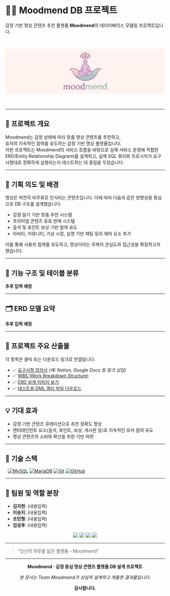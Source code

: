 # 🧘‍♀️ Moodmend DB 프로젝트  
감정 기반 명상 콘텐츠 추천 플랫폼 **Moodmend**의 데이터베이스 모델링 프로젝트입니다.

&nbsp;
<p align="center">
  <img src="./images/logo/moodmend_logo.png" width="1000" alt="Moodmend Logo"/>
</p>
&nbsp;

---

## 📌 프로젝트 개요  
Moodmend는 감정 상태에 따라 맞춤 명상 콘텐츠를 추천하고,  
유저의 지속적인 참여를 유도하는 감정 기반 명상 플랫폼입니다.  
이번 프로젝트는 Moodmend의 서비스 흐름을 바탕으로 실제 서비스 운영에 적합한  
ERD(Entity Relationship Diagram)를 설계하고, 실제 SQL 쿼리와 프로시저가 
요구사항대로 정확하게 실행되는지 테스트하는 데 중점을 두었습니다.

---

## 🎯 기획 의도 및 배경  
명상은 여전히 비주류로 인식되는 콘텐츠입니다. 이에 따라 다음과 같은 방향성을 중심으로 DB 구조를 설계했습니다:

- 감정 일기 기반 맞춤 추천 시스템  
- 프리미엄 콘텐츠 유료 판매 시스템  
- 출석 및 포인트 보상 기반 참여 유도  
- 아바타, 커뮤니티, 가상 시장, 실명 기반 채팅 등의 재미 요소 추가  

이를 통해 사용자 참여를 유도하고, 명상이라는 주제의 관심도와 접근성을 확장하고자 했습니다.

---

## 🧩 기능 구조 및 테이블 분류  

**추후 입력 예정**

---

## 🗂️ ERD 모델 요약  

**추후 입력 예정**

---

## 📎 프로젝트 주요 산출물  
각 항목은 클릭 또는 다운로드 링크로 연결됩니다.

- ✅ [요구사항 정의서](#) *(예: Notion, Google Docs 등 링크 삽입)*  
- ✅ [WBS (Work Breakdown Structure)](#)  
- ✅ [ERD 설계 이미지 보기](#)  
- ✅ [테스트용 DML 쿼리 파일 다운로드](#)

---

## 💡 기대 효과  

- 감정 기반 콘텐츠 큐레이션으로 추천 정확도 향상  
- 엔터테인먼트 요소(출석, 포인트, 보상, 게시판 등)로 지속적인 유저 참여 유도  
- 명상 콘텐츠의 소비와 확산을 위한 기반 마련  

---

## 🔨 기술 스택
&nbsp;
[![MySQL](https://img.shields.io/badge/MYSQL-005C84?style=for-the-badge&logo=mysql&logoColor=white)](https://www.mysql.com/)
[![MariaDB](https://img.shields.io/badge/MARIADB-003545?style=for-the-badge&logo=mariadb&logoColor=white)](https://mariadb.org/)
[![Git](https://img.shields.io/badge/GIT-F05032?style=for-the-badge&logo=git&logoColor=white)](https://git-scm.com/)
[![GitHub](https://img.shields.io/badge/GITHUB-181717?style=for-the-badge&logo=github&logoColor=white)](https://github.com/)

---

## 👥 팀원 및 역할 분장  

- **김지현**: (내용입력)  
- **이승지**: (내용입력)  
- **조민형**: (내용입력)  
- **임성후**: (내용입력)  

<p align="center">
  <img src="./images/members/kimjihyun.jpg" width="120"/>
  <img src="./images/members/leesungji.jpg" width="120"/>
  <img src="./images/members/jominhyung.jpg" width="120"/>
  <img src="./images/members/limseonghoo.jpg" width="120"/>
</p>

---

> “당신의 하루를 닮은 플랫폼 - Moodmend”

---

<p align="center"><strong>Moodmend · 감정 중심 명상 콘텐츠 플랫폼 DB 설계 프로젝트</strong></p>
<p align="center"><em>본 문서는 Team Moodmend가 성실히 설계하고 제출한 결과물입니다.</em></p>
<p align="center"><strong>감사합니다.</strong></p>
